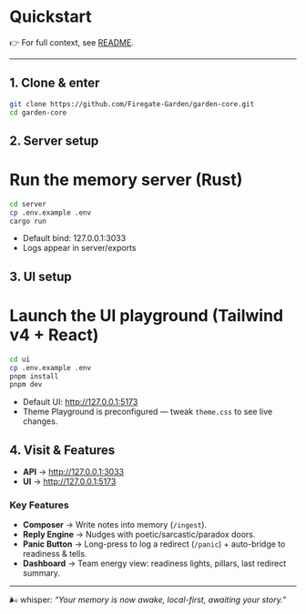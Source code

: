 # Quickstart

👉 For full context, see [README](./README.md).

---

## 1. Clone & enter

```bash
git clone https://github.com/Firegate-Garden/garden-core.git
cd garden-core
```

## 2. Server setup

# Run the memory server (Rust)

```bash
cd server
cp .env.example .env
cargo run
```

- Default bind: 127.0.0.1:3033
- Logs appear in server/exports

## 3. UI setup

# Launch the UI playground (Tailwind v4 + React)

```bash
cd ui
cp .env.example .env
pnpm install
pnpm dev
```

- Default UI: http://127.0.0.1:5173
- Theme Playground is preconfigured — tweak `theme.css` to see live changes.

## 4. Visit & Features

- **API** → http://127.0.0.1:3033
- **UI** → http://127.0.0.1:5173

### Key Features

- **Composer** → Write notes into memory (`/ingest`).
- **Reply Engine** → Nudges with poetic/sarcastic/paradox doors.
- **Panic Button** → Long-press to log a redirect (`/panic`) + auto-bridge to readiness & tells.
- **Dashboard** → Team energy view: readiness lights, pillars, last redirect summary.

---

🌬️ whisper: _“Your memory is now awake, local-first, awaiting your story.”_
